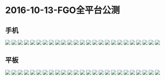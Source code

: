 # 2016-10-13-FGO全平台公测
## 手机
![](https://bilicover2016.github.io/Android/2016-10-13-Fate从者Archer：卫宫士郎（英灵形态）.png)
![](https://bilicover2016.github.io/Android/2016-10-13-Fate从者Archer：吉尔伽美什.png)
![](https://bilicover2016.github.io/Android/2016-10-13-Fate从者Archer：阿周那.png)
![](https://bilicover2016.github.io/Android/2016-10-13-Fate从者Archer：阿拉什.png)
![](https://bilicover2016.github.io/Android/2016-10-13-Fate从者Assassin：佐佐木小次郎.png)
![](https://bilicover2016.github.io/Android/2016-10-13-Fate从者Assassin：化身博士.png)
![](https://bilicover2016.github.io/Android/2016-10-13-Fate从者Berserker：兰斯洛特.png)
![](https://bilicover2016.github.io/Android/2016-10-13-Fate从者Berserker：弗拉德三世.png)
![](https://bilicover2016.github.io/Android/2016-10-13-Fate从者Berserker：清姬.png)
![](https://bilicover2016.github.io/Android/2016-10-13-Fate从者Berserker：赫拉克勒斯.png)
![](https://bilicover2016.github.io/Android/2016-10-13-Fate从者Caster：库·丘林.png)
![](https://bilicover2016.github.io/Android/2016-10-13-Fate从者Caster：梅菲斯特.png)
![](https://bilicover2016.github.io/Android/2016-10-13-Fate从者Caster：诸葛孔明.png)
![](https://bilicover2016.github.io/Android/2016-10-13-Fate从者Lancer：伊丽莎白·巴托里.png)
![](https://bilicover2016.github.io/Android/2016-10-13-Fate从者Lancer：库·丘林（青年形态）.png)
![](https://bilicover2016.github.io/Android/2016-10-13-Fate从者Lancer：斯卡哈.png)
![](https://bilicover2016.github.io/Android/2016-10-13-Fate从者Rider：亚历山大.png)
![](https://bilicover2016.github.io/Android/2016-10-13-Fate从者Rider：牛若丸（源义经）.png)
![](https://bilicover2016.github.io/Android/2016-10-13-Fate从者Rider：玛丽·安托瓦内特.png)
![](https://bilicover2016.github.io/Android/2016-10-13-Fate从者Rider：玛尔达.png)
![](https://bilicover2016.github.io/Android/2016-10-13-Fate从者Ruler：贞德.png)
![](https://bilicover2016.github.io/Android/2016-10-13-Fate从者Saber：吉尔斯·德·莱斯.png)
![](https://bilicover2016.github.io/Android/2016-10-13-Fate从者Saber：阿尔托莉亚·潘德拉贡.png)
![](https://bilicover2016.github.io/Android/2016-10-13-Fate从者Saber：阿尔缇拉.png)
![](https://bilicover2016.github.io/Android/2016-10-13-Fate从者Saber：齐格飞.png)

## 平板
![](https://bilicover2016.github.io/PC/2016-10-13-01.jpg)
![](https://bilicover2016.github.io/PC/2016-10-13-02.jpg)
![](https://bilicover2016.github.io/PC/2016-10-13-03.jpg)
![](https://bilicover2016.github.io/PC/2016-10-13-04.jpg)
![](https://bilicover2016.github.io/PC/2016-10-13-05.jpg)
![](https://bilicover2016.github.io/PC/2016-10-13-06.jpg)
![](https://bilicover2016.github.io/PC/2016-10-13-07.jpg)
![](https://bilicover2016.github.io/PC/2016-10-13-08.jpg)
![](https://bilicover2016.github.io/PC/2016-10-13-09.jpg)
![](https://bilicover2016.github.io/PC/2016-10-13-10.jpg)
![](https://bilicover2016.github.io/PC/2016-10-13-11.jpg)
![](https://bilicover2016.github.io/PC/2016-10-13-12.jpg)
![](https://bilicover2016.github.io/PC/2016-10-13-13.jpg)
![](https://bilicover2016.github.io/PC/2016-10-13-14.jpg)
![](https://bilicover2016.github.io/PC/2016-10-13-15.jpg)
![](https://bilicover2016.github.io/PC/2016-10-13-16.jpg)
![](https://bilicover2016.github.io/PC/2016-10-13-17.jpg)
![](https://bilicover2016.github.io/PC/2016-10-13-18.jpg)
![](https://bilicover2016.github.io/PC/2016-10-13-19.jpg)
![](https://bilicover2016.github.io/PC/2016-10-13-20.jpg)
![](https://bilicover2016.github.io/PC/2016-10-13-21.jpg)
![](https://bilicover2016.github.io/PC/2016-10-13-22.jpg)
![](https://bilicover2016.github.io/PC/2016-10-13-23.jpg)
![](https://bilicover2016.github.io/PC/2016-10-13-24.jpg)
![](https://bilicover2016.github.io/PC/2016-10-13-25.jpg)
